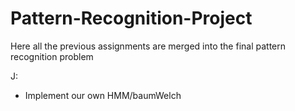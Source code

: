 # Pattern-Recognition-Project

Here all the previous assignments are merged into the final pattern recognition problem

J:
- Implement our own HMM/baumWelch

